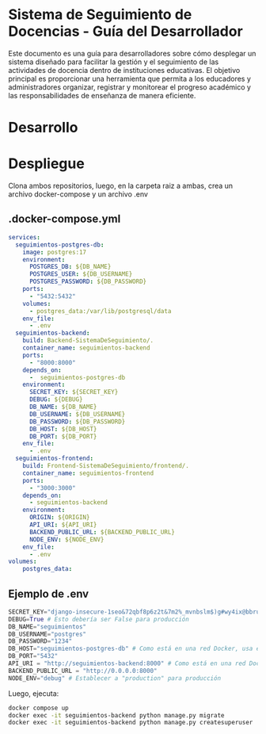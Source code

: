 # Sistema de Seguimiento de Docencias - Guía del Desarrollador
Este documento es una guía para desarrolladores sobre cómo desplegar un sistema diseñado para facilitar la gestión y el seguimiento de las actividades de docencia dentro de instituciones educativas. El objetivo principal es proporcionar una herramienta que permita a los educadores y administradores organizar, registrar y monitorear el progreso académico y las responsabilidades de enseñanza de manera eficiente.
# Desarrollo


# Despliegue
Clona ambos repositorios, luego, en la carpeta raiz a ambas, crea un archivo docker-compose y un archivo .env

## .docker-compose.yml
```yml
services:
  seguimientos-postgres-db:
    image: postgres:17
    environment:
      POSTGRES_DB: ${DB_NAME}
      POSTGRES_USER: ${DB_USERNAME}
      POSTGRES_PASSWORD: ${DB_PASSWORD}
    ports:
      - "5432:5432"
    volumes:
      - postgres_data:/var/lib/postgresql/data
    env_file:
      - .env
  seguimientos-backend:
    build: Backend-SistemaDeSeguimiento/.
    container_name: seguimientos-backend
    ports:
      - "8000:8000"
    depends_on:
      -  seguimientos-postgres-db
    environment:
      SECRET_KEY: ${SECRET_KEY}
      DEBUG: ${DEBUG}
      DB_NAME: ${DB_NAME}
      DB_USERNAME: ${DB_USERNAME}
      DB_PASSWORD: ${DB_PASSWORD}
      DB_HOST: ${DB_HOST}
      DB_PORT: ${DB_PORT}
    env_file:
      - .env
  seguimientos-frontend:
    build: Frontend-SistemaDeSeguimiento/frontend/.
    container_name: seguimientos-frontend
    ports:
      - "3000:3000"
    depends_on:
      - seguimientos-backend
    environment:
      ORIGIN: ${ORIGIN}
      API_URI: ${API_URI}
      BACKEND_PUBLIC_URL: ${BACKEND_PUBLIC_URL}
      NODE_ENV: ${NODE_ENV}
    env_file:
      - .env
volumes:
    postgres_data:
```
## Ejemplo de .env
```py
SECRET_KEY="django-insecure-1seo&72qbf8p6z2t&7m2%_mvnbslm$)g#wy4ix@bbruuwmug"
DEBUG=True # Esto debería ser False para producción
DB_NAME="seguimientos"
DB_USERNAME="postgres"
DB_PASSWORD="1234"
DB_HOST="seguimientos-postgres-db" # Como está en una red Docker, usa el nombre del contenedor de la base de datos
DB_PORT="5432"
API_URI = "http://seguimientos-backend:8000" # Como está en una red Docker, usa el nombre del contenedor del backend
BACKEND_PUBLIC_URL = "http://0.0.0.0:8000"
NODE_ENV="debug" # Establecer a "production" para producción
```
Luego, ejecuta:
```bash
docker compose up
docker exec -it seguimientos-backend python manage.py migrate
docker exec -it seguimientos-backend python manage.py createsuperuser
```
